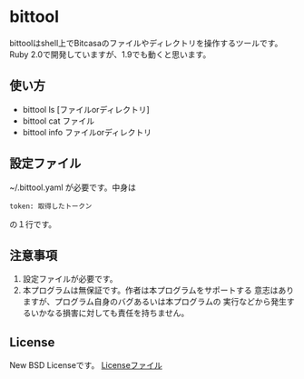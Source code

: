 bittool
=======

bittoolはshell上でBitcasaのファイルやディレクトリを操作するツールです。
Ruby 2.0で開発していますが、1.9でも動くと思います。

使い方
-
* bittool ls [ファイルorディレクトリ]
* bittool cat ファイル
* bittool info ファイルorディレクトリ

設定ファイル
--
~/.bittool.yaml が必要です。中身は

<code>token: 取得したトークン</code>

の１行です。

注意事項
--
1. 設定ファイルが必要です。
2. 本プログラムは無保証です。作者は本プログラムをサポートする 意志はありますが、プログラム自身のバグあるいは本プログラムの 実行などから発生するいかなる損害に対しても責任を持ちません。

License
--
New BSD Licenseです。
[Licenseファイル](LICENSE)
